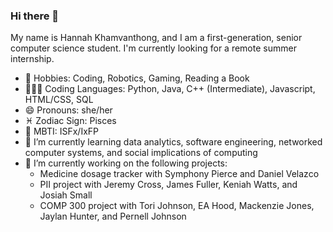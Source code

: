 ### Hi there 👋

<!--
**hkhamvan263/hkhamvan263** is a ✨ _special_ ✨ repository because its `README.md` (this file) appears on your GitHub profile.

Here are some ideas to get you started:

- 👯 I’m looking to collaborate on ...
- 🤔 I’m looking for help with ...
- ⚡ Fun fact: ...
- 💬 Ask me about anything
- 📫 How to reach me: TBD
-->

My name is Hannah Khamvanthong, and I am a first-generation, senior computer science student. I'm currently looking for a remote summer internship.

- 🤖 Hobbies: Coding, Robotics, Gaming, Reading a Book
- 👩🏻‍💻 Coding Languages: Python, Java, C++ (Intermediate), Javascript, HTML/CSS, SQL
- 😄 Pronouns: she/her
- ♓ Zodiac Sign: Pisces
- 🙂 MBTI: ISFx/IxFP
- 🌱 I’m currently learning data analytics, software engineering, networked computer systems, and social implications of computing
- 🔭 I’m currently working on the following projects:
    - Medicine dosage tracker with Symphony Pierce and Daniel Velazco
    - PII project with Jeremy Cross, James Fuller, Keniah Watts, and Josiah Small
    - COMP 300 project with Tori Johnson, EA Hood, Mackenzie Jones, Jaylan Hunter, and Pernell Johnson
